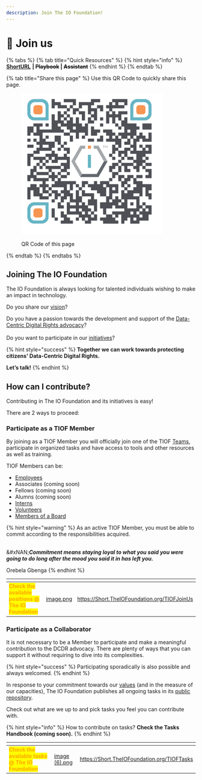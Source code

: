```yaml
---
description: Join The IO Foundation!
---
```


# 🖖 Join us

{% tabs %}
{% tab title="Quick Resources" %}
{% hint style="info" %}
[**ShortURL**](https://short.theiofoundation.org/DocsJoinTIOF) **|&#x20;**~~**Playbook**~~**&#x20;|&#x20;**~~**Assistant**~~
{% endhint %}
{% endtab %}

{% tab title="Share this page" %}
Use this QR Code to quickly share this page.

<figure><img src="../.gitbook/assets/TIOFDocsJoinTheIOFoundation_4096x4096.png" alt="" width="375"><figcaption><p>QR Code of this page</p></figcaption></figure>
{% endtab %}
{% endtabs %}

## Joining The IO Foundation

The IO Foundation is always looking for talented individuals wishing to make an impact in technology.

Do you share our [vision](https://tiof.click/TIOFVision)?

Do you have a passion towards the development and support of the [Data-Centric Digital Rights advocacy](https://tiof.click/DCDRAdvocacy)?\
\
Do you want to participate in our [initiatives](https://tiof.click/TIOFInitiatives)?

{% hint style="success" %}
**Together we can work towards protecting citizens' Data-Centric Digital Rights.**

**Let’s talk!**
{% endhint %}

## How can I contribute?

Contributing in The IO Foundation and its initiatives is easy!

There are 2 ways to proceed:

### Participate as a TIOF Member

By joining as a TIOF Member you will officially join one of the TIOF [Teams](broken-reference), participate in organized tasks and have access to tools and other resources as well as training.

TIOF Members can be:

* [Employees](https://tiof.click/TIOFOrgChartDocs#employees)
* Associates (coming soon)
* Fellows (coming soon)
* Alumns (coming soon)
* [Interns](https://tiof.click/TIOFOrgChartDocs#interns)
* [Volunteers](https://tiof.click/TIOFOrgChartDocs#volunteers)
* [Members of a Board](https://tiof.click/TIOFOrgChartDocs#members-of-a-board)

{% hint style="warning" %}
As an active TIOF Member, you must be able to commit according to the responsibilities acquired.

\
&#xNAN;_**Commitment means staying loyal to what you said you were going to do long after the mood you said it in has left you.**_

&#x20;                                                                                                                                                                      Orebela Gbenga
{% endhint %}

<table data-card-size="large" data-view="cards" data-full-width="false"><thead><tr><th></th><th data-hidden data-card-cover data-type="files"></th><th data-hidden data-card-target data-type="content-ref"></th></tr></thead><tbody><tr><td><mark style="color:orange;"><strong>Check the available positions @ The IO Foundation</strong></mark></td><td><a href="../.gitbook/assets/image.png">image.png</a></td><td><a href="https://short.theiofoundation.org/TIOFJoinUs">https://Short.TheIOFoundation.org/TIOFJoinUs</a></td></tr></tbody></table>

### Participate as a Collaborator

It is not necessary to be a Member to participate and make a meaningful contribution to the DCDR advocacy. There are plenty of ways that you can support it without requiring to dive into its complexities.

{% hint style="success" %}
Participating sporadically is also possible and always welcomed.
{% endhint %}

In response to your commitment towards our [values](https://tiof.click/TIOFValues) (and in the measure of our capacities), The IO Foundation publishes all ongoing tasks in its [public repository](https://short.theiofoundation.org/TIOFRepo).

Check out what are we up to and pick tasks you feel you can contribute with.

{% hint style="info" %}
How to contribute on tasks? **Check the Tasks Handbook (coming soon).**
{% endhint %}

<table data-card-size="large" data-view="cards"><thead><tr><th></th><th data-hidden data-card-cover data-type="files"></th><th data-hidden data-card-target data-type="content-ref"></th></tr></thead><tbody><tr><td><mark style="color:orange;"><strong>Check the available tasks @ The IO Foundation</strong></mark></td><td><a href="../.gitbook/assets/image (6).png">image (6).png</a></td><td><a href="https://short.theiofoundation.org/TIOFTasks">https://Short.TheIOFoundation.org/TIOFTasks</a></td></tr></tbody></table>
